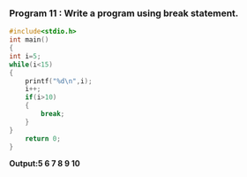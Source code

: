 ### Program 11 : Write a program using break statement.
```c
#include<stdio.h>
int main()
{
int i=5;
while(i<15)
{
	printf("%d\n",i);
	i++;
	if(i>10)
	{
		break;
	}
}
	return 0;
}
```
**Output:5
6
7
8
9
10**

